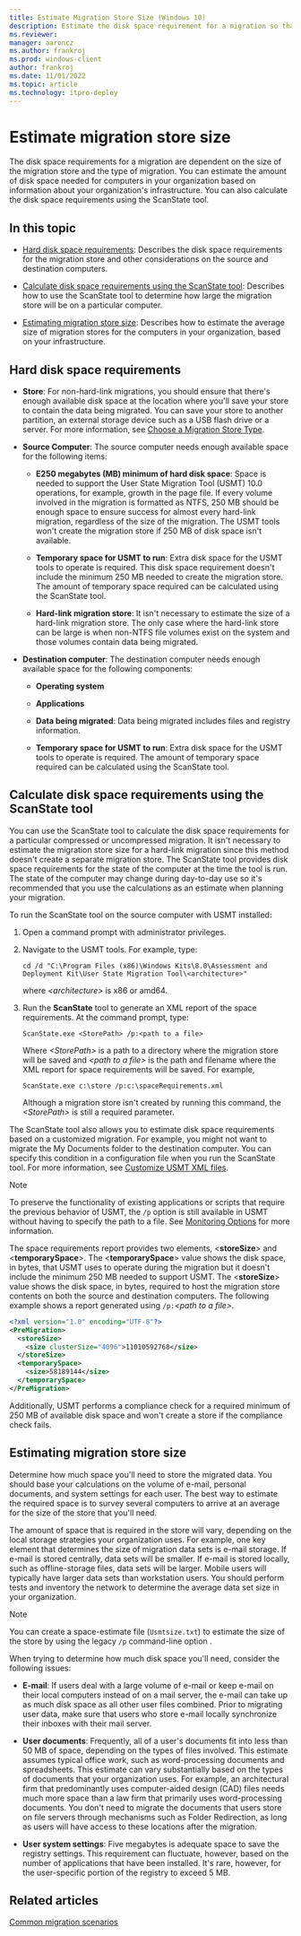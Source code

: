 ```yaml
---
title: Estimate Migration Store Size (Windows 10)
description: Estimate the disk space requirement for a migration so that you can use User State Migration Tool (USMT).
ms.reviewer: 
manager: aaroncz
ms.author: frankroj
ms.prod: windows-client
author: frankroj
ms.date: 11/01/2022
ms.topic: article
ms.technology: itpro-deploy
---
```


# Estimate migration store size

The disk space requirements for a migration are dependent on the size of the migration store and the type of migration. You can estimate the amount of disk space needed for computers in your organization based on information about your organization's infrastructure. You can also calculate the disk space requirements using the ScanState tool.

## In this topic

- [Hard disk space requirements](#hard-disk-space-requirements): Describes the disk space requirements for the migration store and other considerations on the source and destination computers.

- [Calculate disk space requirements using the ScanState tool](#calculate-disk-space-requirements-using-the-scanstate-tool): Describes how to use the ScanState tool to determine how large the migration store will be on a particular computer.

- [Estimating migration store size](#estimating-migration-store-size): Describes how to estimate the average size of migration stores for the computers in your organization, based on your infrastructure.

## Hard disk space requirements

- **Store**: For non-hard-link migrations, you should ensure that there's enough available disk space at the location where you'll save your store to contain the data being migrated. You can save your store to another partition, an external storage device such as a USB flash drive or a server. For more information, see [Choose a Migration Store Type](usmt-choose-migration-store-type.md).

- **Source Computer**: The source computer needs enough available space for the following items:

  - **E250 megabytes (MB) minimum of hard disk space**: Space is needed to support the User State Migration Tool (USMT) 10.0 operations, for example, growth in the page file. If every volume involved in the migration is formatted as NTFS, 250 MB should be enough space to ensure success for almost every hard-link migration, regardless of the size of the migration. The USMT tools won't create the migration store if 250 MB of disk space isn't available.

  - **Temporary space for USMT to run**: Extra disk space for the USMT tools to operate is required. This disk space requirement doesn't include the minimum 250 MB needed to create the migration store. The amount of temporary space required can be calculated using the ScanState tool.

  - **Hard-link migration store**: It isn't necessary to estimate the size of a hard-link migration store. The only case where the hard-link store can be large is when non-NTFS file volumes exist on the system and those volumes contain data being migrated.

- **Destination computer**: The destination computer needs enough available space for the following components:

  - **Operating system**

  - **Applications**

  - **Data being migrated**: Data being migrated includes files and registry information.

  - **Temporary space for USMT to run**: Extra disk space for the USMT tools to operate is required. The amount of temporary space required can be calculated using the ScanState tool.

## Calculate disk space requirements using the ScanState tool

You can use the ScanState tool to calculate the disk space requirements for a particular compressed or uncompressed migration. It isn't necessary to estimate the migration store size for a hard-link migration since this method doesn't create a separate migration store. The ScanState tool provides disk space requirements for the state of the computer at the time the tool is run. The state of the computer may change during day-to-day use so it's recommended that you use the calculations as an estimate when planning your migration.

To run the ScanState tool on the source computer with USMT installed:

1. Open a command prompt with administrator privileges.

2. Navigate to the USMT tools. For example, type:

    ``` syntax
    cd /d "C:\Program Files (x86)\Windows Kits\8.0\Assessment and Deployment Kit\User State Migration Tool\<architecture>"
    ```

    where *&lt;architecture&gt;* is x86 or amd64.

3. Run the **ScanState** tool to generate an XML report of the space requirements. At the command prompt, type:

    ``` syntax
    ScanState.exe <StorePath> /p:<path to a file>
    ```

    Where *&lt;StorePath&gt;* is a path to a directory where the migration store will be saved and *&lt;path to a file&gt;* is the path and filename where the XML report for space requirements will be saved. For example,

    ``` syntax
    ScanState.exe c:\store /p:c:\spaceRequirements.xml
    ```

    Although a migration store isn't created by running this command, the *&lt;StorePath&gt;* is still a required parameter.

The ScanState tool also allows you to estimate disk space requirements based on a customized migration. For example, you might not want to migrate the My Documents folder to the destination computer. You can specify this condition in a configuration file when you run the ScanState tool. For more information, see [Customize USMT XML files](usmt-customize-xml-files.md).

> [!NOTE]
> To preserve the functionality of existing applications or scripts that require the previous behavior of USMT, the `/p` option is still available in USMT without having to specify the path to a file. See [Monitoring Options](usmt-scanstate-syntax.md#monitoring-options) for more information.

The space requirements report provides two elements, &lt;**storeSize**&gt; and &lt;**temporarySpace**&gt;. The &lt;**temporarySpace**&gt; value shows the disk space, in bytes, that USMT uses to operate during the migration but it doesn't include the minimum 250 MB needed to support USMT. The &lt;**storeSize**&gt; value shows the disk space, in bytes, required to host the migration store contents on both the source and destination computers. The following example shows a report generated using `/p:`*&lt;path to a file&gt;*.

```xml
<?xml version="1.0" encoding="UTF-8"?>
<PreMigration>
  <storeSize>
    <size clusterSize="4096">11010592768</size>
  </storeSize>
  <temporarySpace>
    <size>58189144</size>
  </temporarySpace>
</PreMigration>
```

Additionally, USMT performs a compliance check for a required minimum of 250 MB of available disk space and won't create a store if the compliance check fails.

## Estimating migration store size

Determine how much space you'll need to store the migrated data. You should base your calculations on the volume of e-mail, personal documents, and system settings for each user. The best way to estimate the required space is to survey several computers to arrive at an average for the size of the store that you'll need.

The amount of space that is required in the store will vary, depending on the local storage strategies your organization uses. For example, one key element that determines the size of migration data sets is e-mail storage. If e-mail is stored centrally, data sets will be smaller. If e-mail is stored locally, such as offline-storage files, data sets will be larger. Mobile users will typically have larger data sets than workstation users. You should perform tests and inventory the network to determine the average data set size in your organization.

> [!NOTE]
> You can create a space-estimate file (`Usmtsize.txt`) to estimate the size of the store by using the legacy `/p` command-line option .

When trying to determine how much disk space you'll need, consider the following issues:

- **E-mail**: If users deal with a large volume of e-mail or keep e-mail on their local computers instead of on a mail server, the e-mail can take up as much disk space as all other user files combined. Prior to migrating user data, make sure that users who store e-mail locally synchronize their inboxes with their mail server.

- **User documents**: Frequently, all of a user's documents fit into less than 50 MB of space, depending on the types of files involved. This estimate assumes typical office work, such as word-processing documents and spreadsheets. This estimate can vary substantially based on the types of documents that your organization uses. For example, an architectural firm that predominantly uses computer-aided design (CAD) files needs much more space than a law firm that primarily uses word-processing documents. You don't need to migrate the documents that users store on file servers through mechanisms such as Folder Redirection, as long as users will have access to these locations after the migration.

- **User system settings**: Five megabytes is adequate space to save the registry settings. This requirement can fluctuate, however, based on the number of applications that have been installed. It's rare, however, for the user-specific portion of the registry to exceed 5 MB.

## Related articles

[Common migration scenarios](usmt-common-migration-scenarios.md)
